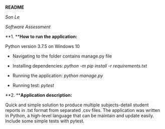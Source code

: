 **README**

*Son Le*

*Software Assessment*

**1. ****How to run the application:**

Python version 3.7.5 on Windows 10

- Navigating to the folder contains manage.py file

- Installing dependencies: *python -m pip install -r requirements.txt*

- Running the application: *python manage.py*

- Running test: *pytest*

**2. ****Application description:**

Quick and simple solution to produce multiple subjects-detail student reports in .txt format from separated .csv files. The application was written in Python, a high-level language that can be maintain and update easily. Include some simple tests with pytest.